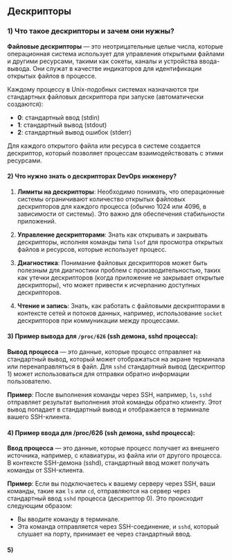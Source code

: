 ## Дескрипторы

### 1) Что такое дескрипторы и зачем они нужны?

**Файловые дескрипторы** — это неотрицательные целые числа, которые операционная система использует для управления открытыми файлами и другими ресурсами, такими как сокеты, каналы и устройства ввода-вывода. Они служат в качестве индикаторов для идентификации открытых файлов в процессе.

Каждому процессу в Unix-подобных системах назначаются три стандартных файловых дескриптора при запуске (автоматически создаются):
- **0**: стандартный ввод (stdin)
- **1**: стандартный вывод (stdout)
- **2**: стандартный вывод ошибок (stderr)

Для каждого открытого файла или ресурса в системе создается дескриптор, который позволяет процессам взаимодействовать с этими ресурсами.

#### 2) Что нужно знать о дескрипторах DevOps инженеру?

1. **Лимиты на дескрипторы**: Необходимо понимать, что операционные системы ограничивают количество открытых файловых дескрипторов для каждого процесса (обычно 1024 или 4096, в зависимости от системы). Это важно для обеспечения стабильности приложений.

2. **Управление дескрипторами**: Знать как открывать и закрывать дескрипторы, исполняя команды типа `lsof` для просмотра открытых файлов и ресурсов, которые использует процесс.

3. **Диагностика**: Понимание файловых дескрипторов может быть полезным для диагностики проблем с производительностью, таких как утечки дескрипторов (когда приложение не закрывает открытые дескрипторы), что может привести к исчерпанию доступных дескрипторов.

4. **Чтение и запись**: Знать, как работать с файловыми дескрипторами в контексте сетей и потоков данных, например, использование `socket` дескрипторов при коммуникации между процессами.

#### 3) Пример вывода для `/proc/626` (ssh демона, sshd процесса):

**Вывод процесса** — это данные, которые процесс отправляет на стандартный вывод, который может отображаться на экране терминала или перенаправляться в файл. Для `sshd` стандартный вывод (дескриптор 1) может использоваться для отправки обратно информации пользователю.

**Пример**: После выполнения команды через SSH, например, `ls`, `sshd` отправляет результат выполнения этой команды обратно клиенту. Этот вывод попадает в стандартный вывод и отображается в терминале вашего SSH-клиента.

#### 4) Пример ввода для /proc/626 (ssh демона, sshd процесса):

**Ввод процесса** — это данные, которые процесс получает из внешнего источника, например, с клавиатуры, из файла или от другого процесса. В контексте SSH-демона (sshd), стандартный ввод может получать команды от SSH-клиента.

**Пример**: Если вы подключаетесь к вашему серверу через SSH, ваши команды, такие как `ls` или `cd`, отправляются на сервер через стандартный ввод `sshd` процесса (дескриптор 0). Это происходит следующим образом:
- Вы вводите команду в терминале.
- Эта команда отправляется через SSH-соединение, и `sshd`, который слушает на порту, принимает ее через стандартный ввод.

#### 5) 

